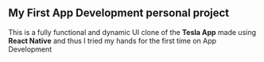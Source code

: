 ## My First App Development personal project

This is a fully functional and dynamic UI clone of the <b>Tesla App</b> made using <b>React Native</b> and thus I tried my hands for the first time on App Development
